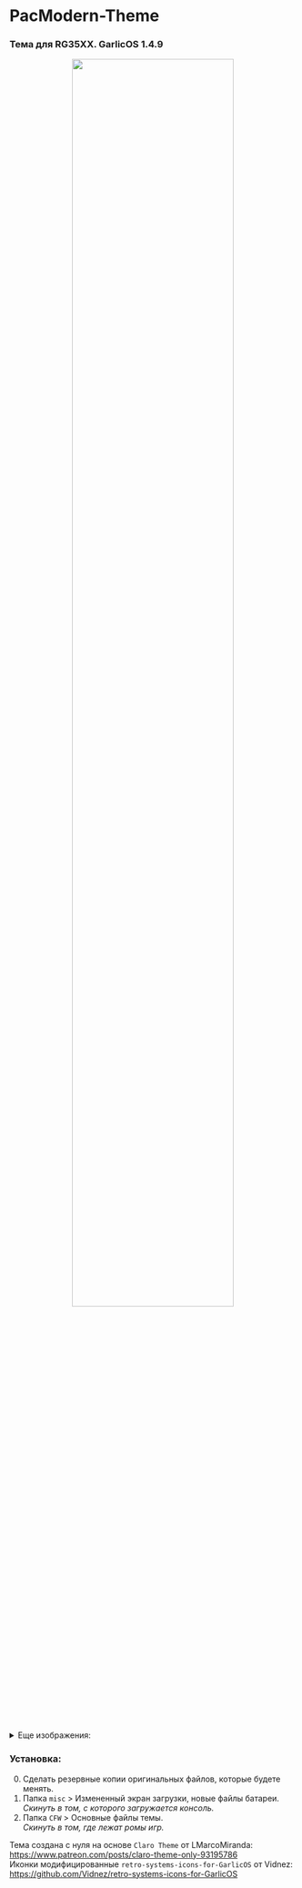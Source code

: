 # PacModern-Theme
### Тема для RG35XX. GarlicOS 1.4.9

<p align="center">
  <img src="https://github.com/user-attachments/assets/4d6edaff-9757-4fb8-b0c5-ab093591dbcd" width="75%">
</p>

<details><summary>Еще изображения:</summary>

  <p align="center">
    <img src="https://github.com/user-attachments/assets/001e9829-69f7-4732-8a1b-c7393bf93173" width="75%">
  </p>
  
  <p align="center">
    <img src="https://github.com/user-attachments/assets/04e700b3-0db0-4c5d-be93-5369e660deca" width="75%">
  </p>

  <p align="center">
    <img src="https://github.com/user-attachments/assets/fd639a62-36fd-4815-9d10-313a6c80b07a" width="75%">
  </p>

  <p align="center">
    <img src="https://github.com/user-attachments/assets/2e76474f-eda5-48fb-95a0-5daa36bfd53e" width="75%">
  </p>

  <p align="center">
    <img src="https://github.com/user-attachments/assets/646d4d9a-b470-464e-b341-99eeabac5190" width="75%">
  </p>

</details>

### Установка:
0. Сделать резервные копии оригинальных файлов, которые будете менять.
1. Папка `misc` > Измененный экран загрузки, новые файлы батареи. <br> 
*Скинуть в том, с которого загружается консоль.*
2. Папка `CFW` > Основные файлы темы.<br> *Скинуть в том, где лежат ромы игр.*

Тема создана с нуля на основе `Claro Theme` от LMarcoMiranda: https://www.patreon.com/posts/claro-theme-only-93195786
<br> 
Иконки модифицированные `retro-systems-icons-for-GarlicOS` от Vidnez: https://github.com/Vidnez/retro-systems-icons-for-GarlicOS
